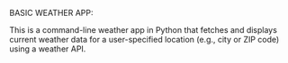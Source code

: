 BASIC WEATHER APP:


This is a command-line weather app in Python that fetches and displays current weather data for a user-specified location (e.g., city or ZIP code) using a weather API. 
